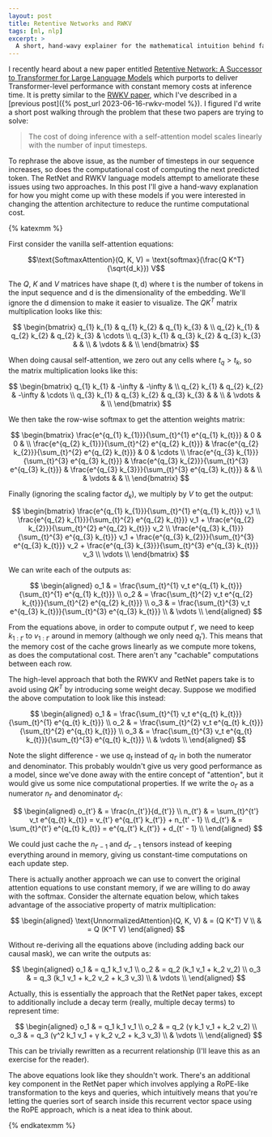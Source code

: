```yaml
---
layout: post
title: Retentive Networks and RWKV
tags: [ml, nlp]
excerpt: >
  A short, hand-wavy explainer for the mathematical intuition behind faster attention mechanisms.
---
```


I recently heard about a new paper entitled [Retentive Network: A Successor to Transformer for Large Language Models][retnet-paper] which purports to deliver Transformer-level performance with constant memory costs at inference time. It is pretty similar to the [RWKV paper][rwkv-paper], which I've described in a [previous post]({% post_url 2023-06-16-rwkv-model %}). I figured I'd write a short post walking through the problem that these two papers are trying to solve:

> The cost of doing inference with a self-attention model scales linearly with the number of input timesteps.

To rephrase the above issue, as the number of timesteps in our sequence increases, so does the computational cost of computing the next predicted token. The RetNet and RWKV language models attempt to ameliorate these issues using two approaches. In this post I'll give a hand-wavy explanation for how you might come up with these models if you were interested in changing the attention architecture to reduce the runtime computational cost.

{% katexmm %}

First consider the vanilla self-attention equations:

$$\text{SoftmaxAttention}(Q, K, V) = \text{softmax}(\frac{Q K^T}{\sqrt{d_k}}) V$$

The $Q$, $K$ and $V$ matrices have shape $(\text{t}, \text{d})$ where $\text{t}$ is the number of tokens in the input sequence and $\text{d}$ is the dimensionality of the embedding. We'll ignore the $\text{d}$ dimension to make it easier to visualize. The $Q K^T$ matrix multiplication looks like this:

$$
\begin{bmatrix}
  q_{1} k_{1} & q_{1} k_{2} & q_{1} k_{3} & \\
  q_{2} k_{1} & q_{2} k_{2} & q_{2} k_{3} & \cdots \\
  q_{3} k_{1} & q_{3} k_{2} & q_{3} k_{3} & & \\
  & \vdots & & \\
\end{bmatrix}
$$

When doing causal self-attention, we zero out any cells where $t_q > t_k$, so the matrix multiplication looks like this:

$$
\begin{bmatrix}
  q_{1} k_{1} & -\infty & -\infty & \\
  q_{2} k_{1} & q_{2} k_{2} & -\infty & \cdots \\
  q_{3} k_{1} & q_{3} k_{2} & q_{3} k_{3} & & \\
  & \vdots & & \\
\end{bmatrix}
$$

We then take the row-wise softmax to get the attention weights matrix:

$$
\begin{bmatrix}
  \frac{e^{q_{1} k_{1}}}{\sum_{t}^{1} e^{q_{1} k_{t}}} & 0 & 0 & \\
  \frac{e^{q_{2} k_{1}}}{\sum_{t}^{2} e^{q_{2} k_{t}}} & \frac{e^{q_{2} k_{2}}}{\sum_{t}^{2} e^{q_{2} k_{t}}} & 0 & \cdots \\
  \frac{e^{q_{3} k_{1}}}{\sum_{t}^{3} e^{q_{3} k_{t}}} & \frac{e^{q_{3} k_{2}}}{\sum_{t}^{3} e^{q_{3} k_{t}}} & \frac{e^{q_{3} k_{3}}}{\sum_{t}^{3} e^{q_{3} k_{t}}} & & \\
  & \vdots & & \\
\end{bmatrix}
$$

Finally (ignoring the scaling factor $d_k$), we multiply by $V$ to get the output:

$$
\begin{bmatrix}
  \frac{e^{q_{1} k_{1}}}{\sum_{t}^{1} e^{q_{1} k_{t}}} v_1 \\
  \frac{e^{q_{2} k_{1}}}{\sum_{t}^{2} e^{q_{2} k_{t}}} v_1 + \frac{e^{q_{2} k_{2}}}{\sum_{t}^{2} e^{q_{2} k_{t}}} v_2 \\
  \frac{e^{q_{3} k_{1}}}{\sum_{t}^{3} e^{q_{3} k_{t}}} v_1 + \frac{e^{q_{3} k_{2}}}{\sum_{t}^{3} e^{q_{3} k_{t}}} v_2 + \frac{e^{q_{3} k_{3}}}{\sum_{t}^{3} e^{q_{3} k_{t}}} v_3 \\
  \vdots \\
\end{bmatrix}
$$

We can write each of the outputs as:

$$
\begin{aligned}
  o_1 & = \frac{\sum_{t}^{1} v_t e^{q_{1} k_{t}}}{\sum_{t}^{1} e^{q_{1} k_{t}}} \\
  o_2 & = \frac{\sum_{t}^{2} v_t e^{q_{2} k_{t}}}{\sum_{t}^{2} e^{q_{2} k_{t}}} \\
  o_3 & = \frac{\sum_{t}^{3} v_t e^{q_{3} k_{t}}}{\sum_{t}^{3} e^{q_{3} k_{t}}} \\
  & \vdots \\
\end{aligned}
$$

From the equations above, in order to compute output $t'$, we need to keep $k_{1:t'}$ to $v_{1:t'}$ around in memory (although we only need $q_t'$). This means that the memory cost of the cache grows linearly as we compute more tokens, as does the computational cost. There aren't any "cachable" computations between each row.

The high-level approach that both the RWKV and RetNet papers take is to avoid using $Q K^T$ by introducing some weight decay. Suppose we modified the above computation to look like this instead:

$$
\begin{aligned}
  o_1 & = \frac{\sum_{t}^{1} v_t e^{q_{t} k_{t}}}{\sum_{t}^{1} e^{q_{t} k_{t}}} \\
  o_2 & = \frac{\sum_{t}^{2} v_t e^{q_{t} k_{t}}}{\sum_{t}^{2} e^{q_{t} k_{t}}} \\
  o_3 & = \frac{\sum_{t}^{3} v_t e^{q_{t} k_{t}}}{\sum_{t}^{3} e^{q_{t} k_{t}}} \\
  & \vdots \\
\end{aligned}
$$

Note the slight difference - we use $q_t$ instead of $q_{t'}$ in both the numerator and denominator. This probably wouldn't give us very good performance as a model, since we've done away with the entire concept of "attention", but it would give us some nice computational properties. If we write the $o_{t'}$ as a numerator $n_{t'}$ and denominator $d_{t'}$:

$$
\begin{aligned}
  o_{t'} & = \frac{n_{t'}}{d_{t'}} \\
  n_{t'} & = \sum_{t}^{t'} v_t e^{q_{t} k_{t}} = v_{t'} e^{q_{t'} k_{t'}} + n_{t' - 1} \\
  d_{t'} & = \sum_{t}^{t'} e^{q_{t} k_{t}} = e^{q_{t'} k_{t'}} + d_{t' - 1} \\
\end{aligned}
$$

We could just cache the $n_{t' - 1}$ and $d_{t' - 1}$ tensors instead of keeping everything around in memory, giving us constant-time computations on each update step.

There is actually another approach we can use to convert the original attention equations to use constant memory, if we are willing to do away with the softmax. Consider the alternate equation below, which takes advantage of the associative property of matrix multiplication:

$$
\begin{aligned}
\text{UnnormalizedAttention}(Q, K, V) & = (Q K^T) V \\
& = Q (K^T V)
\end{aligned}
$$

Without re-deriving all the equations above (including adding back our causal mask), we can write the outputs as:

$$
\begin{aligned}
  o_1 & = q_1 k_1 v_1 \\
  o_2 & = q_2 (k_1 v_1 + k_2 v_2) \\
  o_3 & = q_3 (k_1 v_1 + k_2 v_2 + k_3 v_3) \\
  & \vdots \\
\end{aligned}
$$

Actually, this is essentially the approach that the RetNet paper takes, except to additionally include a decay term (really, multiple decay terms) to represent time:

$$
\begin{aligned}
  o_1 & = q_1 k_1 v_1 \\
  o_2 & = q_2 (γ k_1 v_1 + k_2 v_2) \\
  o_3 & = q_3 (γ^2 k_1 v_1 + γ k_2 v_2 + k_3 v_3) \\
  & \vdots \\
\end{aligned}
$$

This can be trivially rewritten as a recurrent relationship (I'll leave this as an exercise for the reader).

The above equations look like they shouldn't work. There's an additional key component in the RetNet paper which involves applying a RoPE-like transformation to the keys and queries, which intuitively means that you're letting the queries sort of search inside this recurrent vector space using the RoPE approach, which is a neat idea to think about.

{% endkatexmm %}

[retnet-paper]: https://arxiv.org/abs/2307.08621
[rwkv-paper]: https://arxiv.org/abs/2305.13048
